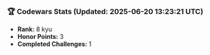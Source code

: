 ### 🏆 Codewars Stats (Updated: 2025-06-20 13:23:21 UTC)

- **Rank:** 8 kyu
- **Honor Points:** 3
- **Completed Challenges:** 1
